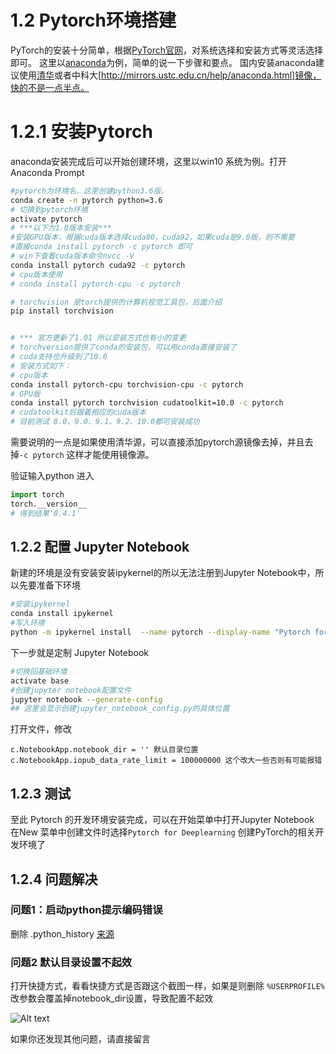 # 1.2 Pytorch环境搭建
PyTorch的安装十分简单，根据[PyTorch官网](https://pytorch.org/)，对系统选择和安装方式等灵活选择即可。
这里以[anaconda](https://www.anaconda.com/)为例，简单的说一下步骤和要点。
国内安装anaconda建议使用[清华](https://mirrors.tuna.tsinghua.edu.cn/help/anaconda/)或者中科大[http://mirrors.ustc.edu.cn/help/anaconda.html]镜像，快的不是一点半点。

# 1.2.1 安装Pytorch
anaconda安装完成后可以开始创建环境，这里以win10 系统为例。打开Anaconda Prompt
```bash
#pytorch为环境名，这里创建python3.6版。
conda create -n pytorch python=3.6
# 切换到pytorch环境
activate pytorch
# ***以下为1.0版本安装***
#安装GPU版本，根据cuda版本选择cuda80，cuda92，如果cuda是9.0版，则不需要
#直接conda install pytorch -c pytorch 即可
# win下查看cuda版本命令nvcc -V
conda install pytorch cuda92 -c pytorch
# cpu版本使用
# conda install pytorch-cpu -c pytorch

# torchvision 是torch提供的计算机视觉工具包，后面介绍
pip install torchvision


# *** 官方更新了1.01 所以安装方式也有小的变更
# torchversion提供了conda的安装包，可以用conda直接安装了
# cuda支持也升级到了10.0
# 安装方式如下：
# cpu版本
conda install pytorch-cpu torchvision-cpu -c pytorch
# GPU版 
conda install pytorch torchvision cudatoolkit=10.0 -c pytorch
# cudatoolkit后跟着相应的cuda版本
# 目前测试 8.0、9.0、9.1、9.2、10.0都可安装成功


```
需要说明的一点是如果使用清华源，可以直接添加pytorch源镜像去掉，并且去掉`-c pytorch` 这样才能使用镜像源。

验证输入python 进入
```python
import torch
torch.__version__
# 得到结果'0.4.1'
```

## 1.2.2 配置 Jupyter Notebook
新建的环境是没有安装安装ipykernel的所以无法注册到Jupyter Notebook中，所以先要准备下环境
```bash
#安装ipykernel
conda install ipykernel
#写入环境
python -m ipykernel install  --name pytorch --display-name "Pytorch for Deeplearning"
```
下一步就是定制 Jupyter Notebook
```bash
#切换回基础环境
activate base
#创建jupyter notebook配置文件
jupyter notebook --generate-config
## 这里会显示创建jupyter_notebook_config.py的具体位置
```
打开文件，修改
```
c.NotebookApp.notebook_dir = '' 默认目录位置
c.NotebookApp.iopub_data_rate_limit = 100000000 这个改大一些否则有可能报错
```

## 1.2.3 测试
至此 Pytorch 的开发环境安装完成，可以在开始菜单中打开Jupyter Notebook 在New 菜单中创建文件时选择`Pytorch for Deeplearning` 创建PyTorch的相关开发环境了

## 1.2.4 问题解决

### 问题1：启动python提示编码错误

删除 .python_history [来源](http://tantai.org/posts/install-keras-pytorch-jupyter-notebook-Anaconda-window-10-cpu/)
### 问题2 默认目录设置不起效
打开快捷方式，看看快捷方式是否跟这个截图一样，如果是则删除 `%USERPROFILE%` 改参数会覆盖掉notebook_dir设置，导致配置不起效

![Alt text](pic1.png)

如果你还发现其他问题，请直接留言


